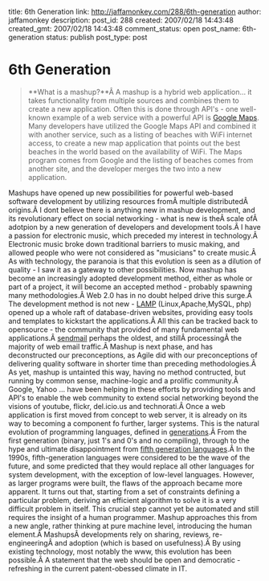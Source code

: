 title: 6th Generation
link: http://jaffamonkey.com/288/6th-generation
author: jaffamonkey
description: 
post_id: 288
created: 2007/02/18 14:43:48
created_gmt: 2007/02/18 14:43:48
comment_status: open
post_name: 6th-generation
status: publish
post_type: post

# 6th Generation

> **What is a mashup?**Â A mashup is a hybrid web application... it takes functionality from multiple sources and combines them to create a new application. Often this is done through API's - one well-known example of a web service with a powerful API is [Google Maps](http://www.google.com/apis/maps). Many developers have utilized the Google Maps API and combined it with another service, such as a listing of beaches with WiFi internet access, to create a new map application that points out the best beaches in the world based on the availability of WiFi. The Maps program comes from Google and the listing of beaches comes from another site, and the developer merges the two into a new application.

Mashups have opened up new possibilities for powerful web-based software development by utilizing resources fromÂ multiple distributedÂ origins.Â I dont believe there is anything new in mashup development, and its revolutionary effect on social networking - what is new is theÂ scale ofÂ adotpion by a new generation of developers and development tools.Â I have a passion for electronic music, which preceded my interest in technology.Â Electronic music broke down traditional barriers to music making, and allowed people who were not considered as "musicians" to create music.Â As with technology, the paranoia is that this evolution is seen as a dilution of quality - I saw it as a gateway to other possibilities. Now mashup has become an increasingly adopted development method, either as whole or part of a project, it will become an accepted method - probably spawning many methodologies.Â Web 2.0 has in no doubt helped drive this surge.Â The development method is not new - [LAMP](http://en.wikipedia.org/wiki/LAMP_%28software_bundle%29) (Linux,Apache,MySQL, php) opened up a whole raft of database-driven websites, providing easy tools and templates to kickstart the applications.Â All this can be tracked back to opensource - the community that provided of many fundamental web applications.Â [sendmail](http://www.answers.com/topic/sendmail) perhaps the oldest, and stillÂ processingÂ the majority of web email traffic.Â Mashup is next phase, and has deconstructed our preconceptions, as Agile did with our preconceptions of delivering quality software in shorter time than preceding methodologies.Â As yet, mashup is untainted this way, having no method contructed, but running by common sense, machine-logic and a prolific community.Â Google, Yahoo ... have been helping in these efforts by providing tools and API's to enable the web community to extend social networking beyond the visions of youtube, flickr, del.icio.us and technorati.Â Once a web application is first moved from concept to web server, it is already on its way to becoming a component fo further, larger systems. This is the natural evolution of programming languages, defined in [generations](http://www.answers.com/topic/first-generation-programming-language).Â From the first generation (binary, just 1's and 0's and no compiling), through to the hype and ultimate disappointment from [fifth generation languages](http://en.wikipedia.org/wiki/Fifth-generation_programming_language).Â In the 1990s, fifth-generation languages were considered to be the wave of the future, and some predicted that they would replace all other languages for system development, with the exception of low-level languages. However, as larger programs were built, the flaws of the approach became more apparent. It turns out that, starting from a set of constraints defining a particular problem, deriving an efficient algorithm to solve it is a very difficult problem in itself. This crucial step cannot yet be automated and still requires the insight of a human programmer. Mashup approaches this from a new angle, rather thinking at pure machine level, introducing the human element.Â MashupsÂ developments rely on sharing, reviews, re-engineeringÂ and adoption (which is based on usefulness).Â By using existing technology, most notably the www, this evolution has been possible.Â A statement that the web should be open and democratic - refreshing in the current patent-obessed climate in IT.
